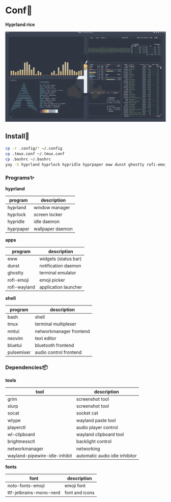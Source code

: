 # Conf🍚

**Hyprland rice**

![tux](./.github/img/tux.png)

## Install🤢

```bash
cp -r .config/* ~/.config
cp .tmux.conf ~/.tmux.conf
cp .bashrc ~/.bashrc
yay -S hyprland hyprlock hypridle hyprpaper eww dunst ghostty rofi-emoji rofi-wayland bash tmux nmtui neovim bluetui pulsemixer socat wtype playerctl grim wl-clipboard brightnessctl networkmanager wayland-pipewire-idle-inhibit noto-fonts-emoji tf-jetbrains-mono-nerd
```

### Programs✨

**hyprland**

| program   | description      |
| --------- | ---------------- |
| hyprland  | window manager   |
| hyprlock  | screen locker    |
| hypridle  | idle daemon      |
| hyprpaper | wallpaper daemon |

**apps**

| program      | description          |
| ------------ | -------------------- |
| eww          | widgets (status bar) |
| dunst        | notification daemon  |
| ghostty      | terminal emulator    |
| rofi-emoji   | emoji picker         |
| rofi-wayland | application launcher |

**shell**

| program    | description             |
| ---------- | ----------------------- |
| bash       | shell                   |
| tmux       | terminal multiplexer    |
| nmtui      | networkmanager frontend |
| neovim     | text editor             |
| bluetui    | bluetooth frontend      |
| pulsemixer | audio control frontend  |

### Dependencies📦

**tools**

| tool                          | description                    |
| ----------------------------- | ------------------------------ |
| grim                          | screenshot tool                |
| slurp                         | screenshot tool                |
| socat                         | socket cat                     |
| wtype                         | wayland paste tool             |
| playerctl                     | audio player control           |
| wl-clipboard                  | wayland clipboard tool         |
| brightnessctl                 | backlight control              |
| networkmanager                | networking                     |
| wayland-pipewire-idle-inhibit | automatic audio idle inhibitor |

**fonts**

| font                    | description    |
| ----------------------- | -------------- |
| noto-fonts-emoji        | emoji font     |
| ttf-jetbrains-mono-nerd | font and icons |
